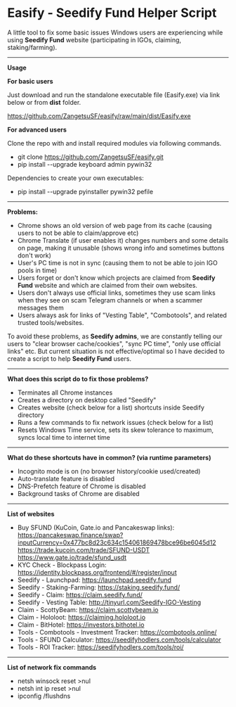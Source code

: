 # Easify - Seedify Fund Helper Script

A little tool to fix some basic issues Windows users are experiencing while using **Seedify Fund** website (participating in IGOs, claiming, staking/farming).

------

**Usage**

**For basic users**

Just download and run the standalone executable file (Easify.exe) via link below or from **dist** folder.

https://github.com/ZangetsuSF/easify/raw/main/dist/Easify.exe

**For advanced users**

Clone the repo with and install required modules via following commands.

* git clone https://github.com/ZangetsuSF/easify.git
* pip install --upgrade keyboard admin pywin32

Dependencies to create your own executables:
* pip install --upgrade pyinstaller pywin32 pefile

------

**Problems:**
* Chrome shows an old version of web page from its cache (causing users to not be able to claim/approve etc)
* Chrome Translate (if user enables it) changes numbers and some details on page, making it unusable (shows wrong info and sometimes buttons don't work)
* User's PC time is not in sync (causing them to not be able to join IGO pools in time)
* Users forget or don't know which projects are claimed from **Seedify Fund** website and which are claimed from their own websites.
* Users don't always use official links, sometimes they use scam links when they see on scam Telegram channels or when a scammer messages them
* Users always ask for links of "Vesting Table", "Combotools", and related trusted tools/websites.

To avoid these problems, as **Seedify admins**, we are constantly telling our users to "clear browser cache/cookies", "sync PC time", "only use official links" etc.
But current situation is not effective/optimal so I have decided to create a script to help **Seedify Fund** users.

------

**What does this script do to fix those problems?**
* Terminates all Chrome instances
* Creates a directory on desktop called "Seedify"
* Creates website (check below for a list) shortcuts inside Seedify directory
* Runs a few commands to fix network issues (check below for a list)
* Resets Windows Time service, sets its skew tolerance to maximum, syncs local time to internet time

------

**What do these shortcuts have in common? (via runtime parameters)**
* Incognito mode is on (no browser history/cookie used/created)
* Auto-translate feature is disabled
* DNS-Prefetch feature of Chrome is disabled
* Background tasks of Chrome are disabled

------

**List of websites**
* Buy SFUND (KuCoin, Gate.io and Pancakeswap links):
https://pancakeswap.finance/swap?inputCurrency=0x477bc8d23c634c154061869478bce96be6045d12
https://trade.kucoin.com/trade/SFUND-USDT
https://www.gate.io/trade/sfund_usdt
* KYC Check - Blockpass Login:
https://identity.blockpass.org/frontend/#/register/input
* Seedify - Launchpad:
https://launchpad.seedify.fund
* Seedify - Staking-Farming:
https://staking.seedify.fund/
* Seedify - Claim:
https://claim.seedify.fund/
* Seedify - Vesting Table:
http://tinyurl.com/Seedify-IGO-Vesting
* Claim - ScottyBeam:
https://claim.scottybeam.io
* Claim - Hololoot:
https://claiming.hololoot.io
* Claim - BitHotel:
https://investors.bithotel.io
* Tools - Combotools - Investment Tracker:
https://combotools.online/
* Tools - SFUND Calculator:
https://seedifyhodlers.com/tools/calculator
* Tools - ROI Tracker:
https://seedifyhodlers.com/tools/roi/

------

**List of network fix commands**
* netsh winsock reset >nul
* netsh int ip reset >nul
* ipconfig /flushdns
